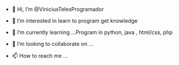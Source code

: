 - 👋 Hi, I’m @ViniciusTelesProgramador
- 👀 I’m interested in 
learn to program
get knowledge

- 🌱 I’m currently learning ...Program in python, java , html/css, php
- 💞️ I’m looking to collaborate on ...
- 📫 How to reach me ...

<!---
ViniciusTelesProgramador/ViniciusTelesProgramador is a ✨ special ✨ repository because its `README.md` (this file) appears on your GitHub profile.
You can click the Preview link to take a look at your changes.
--->
